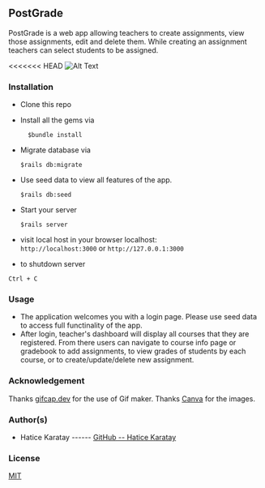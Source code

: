 ## PostGrade
PostGrade is a web app allowing teachers to create assignments, view those assignments, edit and delete them. While creating an assignment teachers can select students to be assigned.

<<<<<<< HEAD
![Alt Text](app/assets/images/postgrade.gif?raw=true )

### Installation
* Clone this repo

* Install all the gems via 
   ``` 
     $bundle install
   ```
 * Migrate database via
    ```
    $rails db:migrate
   ```
 * Use seed data to view all features of the app.
     ```
    $rails db:seed
    ```
 * Start your server
     ```
    $rails server
   ```
 * visit local host in your browser localhost:    
   ```http://localhost:3000``` or ```http://127.0.0.1:3000```
  
 * to shutdown server

 ```Ctrl + C ```

 ### Usage
 - The application welcomes you with a login page. Please use seed data to access full functinality of the app. 
 - After login, teacher's dashboard will display all courses that they are registered. From there users can navigate to course info page or gradebook to add assignments, to view grades of students by each course, or to create/update/delete new assignment.

### Acknowledgement
Thanks [gifcap.dev](https://github.com/joaomoreno/gifcap) for the use of Gif maker.
Thanks [Canva](https://www.canva.com/) for the images.

### Author(s)
* Hatice Karatay ------ [GitHub -- Hatice Karatay](https://github.com/haticekaratay)
### License 
[MIT](https://github.com/haticekaratay/post-grade/blob/main/LICENSE)
